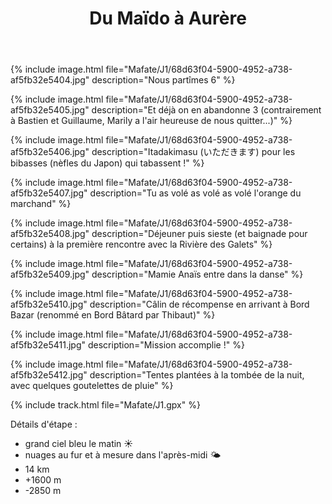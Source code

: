 ﻿---
title: "Du Maïdo à Aurère"
permalink: /Mafate/J1/
sidebar:
  nav: "mafate"
enable_tracks: true
---

{% include image.html file="Mafate/J1/68d63f04-5900-4952-a738-af5fb32e5404.jpg" description="Nous partîmes 6" %}

{% include image.html file="Mafate/J1/68d63f04-5900-4952-a738-af5fb32e5405.jpg" description="Et déjà on en abandonne 3 (contrairement à Bastien et Guillaume, Marily a l'air heureuse de nous quitter...)" %}

{% include image.html file="Mafate/J1/68d63f04-5900-4952-a738-af5fb32e5406.jpg" description="Itadakimasu (いただきます) pour les bibasses (nèfles du Japon) qui tabassent !" %}

{% include image.html file="Mafate/J1/68d63f04-5900-4952-a738-af5fb32e5407.jpg" description="Tu as volé as volé as volé l'orange du marchand" %}

{% include image.html file="Mafate/J1/68d63f04-5900-4952-a738-af5fb32e5408.jpg" description="Déjeuner puis sieste (et baignade pour certains) à la première rencontre avec la Rivière des Galets" %}

{% include image.html file="Mafate/J1/68d63f04-5900-4952-a738-af5fb32e5409.jpg" description="Mamie Anaïs entre dans la danse" %}

{% include image.html file="Mafate/J1/68d63f04-5900-4952-a738-af5fb32e5410.jpg" description="Câlin de récompense en arrivant à Bord Bazar (renommé en Bord Bâtard par Thibaut)" %}

{% include image.html file="Mafate/J1/68d63f04-5900-4952-a738-af5fb32e5411.jpg" description="Mission accomplie !" %}

{% include image.html file="Mafate/J1/68d63f04-5900-4952-a738-af5fb32e5412.jpg" description="Tentes plantées à la tombée de la nuit, avec quelques goutelettes de pluie" %}

{% include track.html file="Mafate/J1.gpx" %}

Détails d'étape :
* grand ciel bleu le matin :sunny:
* nuages au fur et à mesure dans l'après-midi :sun_behind_small_cloud:
* 14 km
* +1600 m
* -2850 m
